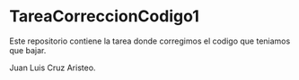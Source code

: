 # TareaCorreccionCodigo1

Este repositorio contiene la tarea
donde corregimos el codigo que teniamos que 
bajar.

Juan Luis Cruz Aristeo.
